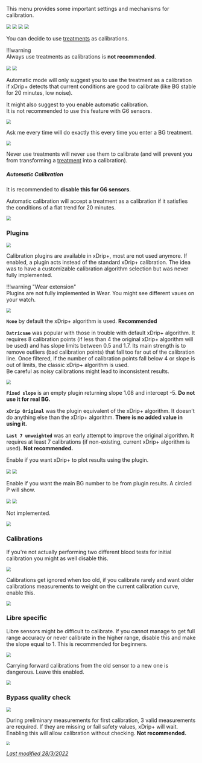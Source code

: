 This menu provides some important settings and mechanisms for calibration.

<img src="../../images/hamburger_menu.png" style="zoom:75%;" />  
<img src="../../images/M-S.png" style="zoom:75%;" />  
<img src="../../images/M-S-LCS.png" style="zoom:75%;" />  
<img src="../../use/images/M-S-LCS3.png" style="zoom:75%;" />

You can decide to use [treatments](../../use/mainUI/#treatments) as calibrations.

!!!warning  
    Always use treatments as calibrations is **not recommended**.

<img src="../images/M-S-LCS-AC1.png" style="zoom:75%;" />

<img src="../images/M-S-LCS-AC1a.png" style="zoom:75%;" />

Automatic mode will only suggest you to use the treatment as a calibration if xDrip+ detects that current conditions are good to calibrate (like BG stable for 20 minutes, low noise).

It might also suggest to you enable automatic calibration.  
It is not recommended to use this feature with G6 sensors.

<img src="../images/M-S-LCS-AC3b.png" style="zoom:75%;" />

Ask me every time will do exactly this every time you enter a BG treatment.

<img src="../images/M-S-LCS-AC3c.png" style="zoom:75%;" />

Never use treatments will never use them to calibrate (and will prevent you from transforming a [treatment](../../use/mainUI/#treatments) into a calibration).

##### Automatic Calibration


It is recommended to **disable this for G6 sensors**.

Automatic calibration will accept a treatment as a calibration if it satisfies the conditions of a flat trend for 20 minutes.

<img src="../images/M-S-LCS-AC2.png" style="zoom:75%;" />

### Plugins

<img src="../images/M-S-LCS-AC3.png" style="zoom:75%;" />

Calibration plugins are available in xDrip+, most are not used anymore.  If enabled, a plugin acts instead of the standard xDrip+ calibration. The idea was to have a customizable calibration algorithm selection but was never fully implemented.

!!!warning "Wear extension"  
    Plugins are not fully implemented in Wear. You might see different vaues on your watch.

<img src="../images/M-S-LCS-AC3a.png" style="zoom:75%;" />

**`None`** by default the xDrip+ algorithm is used. **Recommended**

**`Datricsae`** was popular with those in trouble with default xDrip+ algorithm. It requires 8 calibration points (if less than 4 the original xDrip+ algorithm will be used) and has slope limits between 0.5 and 1.7. Its main strength is to remove outliers (bad calibration points) that fall too far out of the calibration line. Once filtered, if the number of calibration points fall below 4 or slope is out of limits, the classic xDrip+ algorithm is used.  
Be careful as noisy calibrations might lead to inconsistent results.

<img src="../images/M-S-LCS-AC3d.png" style="zoom:75%;" />

**`Fixed slope`** is an empty plugin returning slope 1.08 and intercept -5. **Do not use it for real BG.**

**`xDrip Original`** was the plugin equivalent of the xDrip+ algorithm. It doesn't do anything else than the xDrip+ algorithm. **There is no added value in using it.**

**`Last 7 unweighted`** was an early attempt to improve the original algorithm. It requires at least 7 calibrations (if non-existing, current xDrip+ algorithm is used). **Not recommended.**

Enable if you want xDrip+ to plot results using the plugin.

<img src="../images/M-S-LCS-AC4.png" style="zoom:75%;" />

<img src="../../use/images/M-S-DS2l2.png" style="zoom:75%;" />

Enable if you want the main BG number to be from plugin results. A circled P will show.

<img src="../images/M-S-LCS-AC5.png" style="zoom:75%;" />

<img src="../images/M-S-LCS-AC5a.png" style="zoom:75%;" />

Not implemented.

<img src="../images/M-S-LCS-AC6.png" style="zoom:75%;" />

### Calibrations

If you're not actually performing two different blood tests for initial calibration you might as well disable this.

<img src="../images/M-S-LCS-AC7.png" style="zoom:75%;" />

Calibrations get ignored when too old, if you calibrate rarely and want older calibrations measurements to weight on the current calibration curve, enable this. 

<img src="../images/M-S-LCS-AC8.png" style="zoom:75%;" />

### Libre specific

Libre sensors might be difficult to calibrate. If you cannot manage to get full range accuracy or never calibrate in the higher range, disable this and make the slope equal to 1. This is recommended for beginners.

<img src="../images/M-S-LCS-AC9.png" style="zoom:75%;" />

Carrying forward calibrations from the old sensor to a new one is dangerous. Leave this enabled.

<img src="../images/M-S-LCS-AC10.png" style="zoom:75%;" />

### Bypass quality check

<img src="../images/M-S-LCS-AC11.png" style="zoom:75%;" />

During preliminary measurements for first calibration, 3 valid measurements are required. If they are missing or fail safety values, xDrip+ will wait. Enabling this will allow calibration without checking. **Not recommended.**

<img src="../../install/images/M-SS-InitialR2.png" style="zoom:55%;" />

</br>

[*Last modified 28/3/2022*](https://github.com/NightscoutFoundation/xDrip/releases/tag/2022.03.27)
